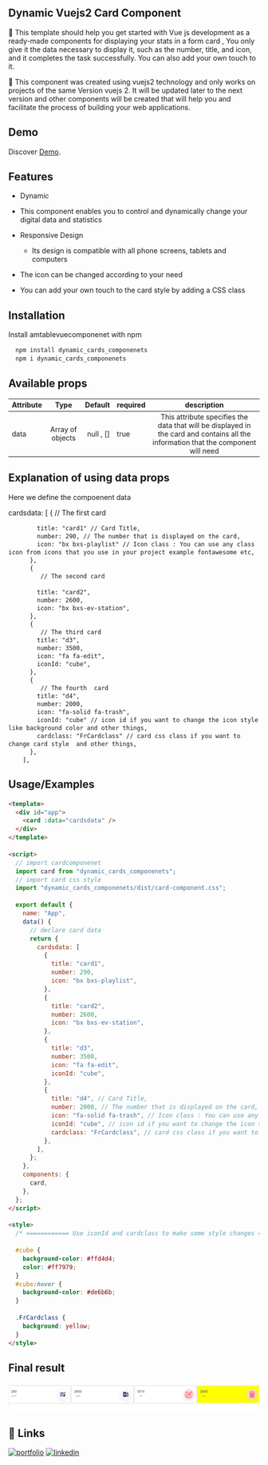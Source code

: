 ## Dynamic Vuejs2 Card Component

<!-- ![card image](src/assets/cardsimage.png) -->

📃 This template should help you get started with Vue js development as a ready-made components for displaying your stats in a form card ,
You only give it the data necessary to display it, such as the number, title, and icon, and it completes the task successfully. You can also add your own touch to it.

🛑 This component was created using vuejs2 technology and only works on projects of the same Version vuejs 2. It will be updated later to the next version and other components will be created that will help you and facilitate the process of building your web applications.

## Demo

Discover [Demo](https://amtabledemo.netlify.app/CadrView).

## Features

- Dynamic
- This component enables you to control and dynamically change your digital data and statistics

- Responsive Design

  - Its design is compatible with all phone screens, tablets and computers

- The icon can be changed according to your need

- You can add your own touch to the card style by adding a CSS class

## Installation

Install amtablevuecomponenet with npm

```bash or terminal
  npm install dynamic_cards_componenets
  npm i dynamic_cards_componenets
```

## Available props

| Attribute |       Type       |   Default | required |                                                            description                                                             |
| :-------- | :--------------: | --------: | :------- | :--------------------------------------------------------------------------------------------------------------------------------: |
| data      | Array of objects | null , [] | true     | This attribute specifies the data that will be displayed in the card and contains all the information that the component will need |

## Explanation of using data props

Here we define the compoenent data

cardsdata: [
{
// The first card

            title: "card1" // Card Title,
            number: 290, // The number that is displayed on the card,
            icon: "bx bxs-playlist" // Icon class : You can use any class icon from icons that you use in your project example fontawesome etc,
          },
          {
             // The second card

            title: "card2",
            number: 2600,
            icon: "bx bxs-ev-station",
          },
          {
             // The third card
            title: "d3",
            number: 3500,
            icon: "fa fa-edit",
            iconId: "cube",
          },
          {
             // The fourth  card
            title: "d4",
            number: 2000,
            icon: "fa-solid fa-trash",
            iconId: "cube" // icon id if you want to change the icon style like background color and other things,
            cardclass: "FrCardclass" // card css class if you want to change card style  and other things,
          },
        ],

## Usage/Examples

```html
<template>
  <div id="app">
    <card :data="cardsdata" />
  </div>
</template>

<script>
  // import cardcomponenet
  import card from "dynamic_cards_componenets";
  // import card css style
  import "dynamic_cards_componenets/dist/card-component.css";

  export default {
    name: "App",
    data() {
      // declare card data
      return {
        cardsdata: [
          {
            title: "card1",
            number: 290,
            icon: "bx bxs-playlist",
          },
          {
            title: "card2",
            number: 2600,
            icon: "bx bxs-ev-station",
          },
          {
            title: "d3",
            number: 3500,
            icon: "fa fa-edit",
            iconId: "cube",
          },
          {
            title: "d4", // Card Title,
            number: 2000, // The number that is displayed on the card,
            icon: "fa-solid fa-trash", // Icon class : You can use any class icon from icons that you use in your project example fontawesome etc,
            iconId: "cube", // icon id if you want to change the icon style like background color and other things
            cardclass: "FrCardclass", // card css class if you want to change card style  and other things,
          },
        ],
      };
    },
    components: {
      card,
    },
  };
</script>

<style>
  /* ============ Use iconId and cardclass to make some style changes ========== */

  #cube {
    background-color: #ffd4d4;
    color: #ff7979;
  }
  #cube:hover {
    background-color: #de6b6b;
  }

  .FrCardclass {
    background: yellow;
  }
</style>
```

## Final result

![card image](https://github.com/AbderrahmaneAmerhhi/Dynamic-Responsive-Statistics-Cards/blob/main/src/assets/cardsimage.png)

## 🔗 Links

[![portfolio](https://img.shields.io/badge/my_portfolio-000?style=for-the-badge&logo=ko-fi&logoColor=white)](https://main--abderrahmaneamerrhiportfoliov2.netlify.app/)
[![linkedin](https://img.shields.io/badge/linkedin-0A66C2?style=for-the-badge&logo=linkedin&logoColor=white)](https://www.linkedin.com/in/abderrahmane-amerrhi-807b40201/)
